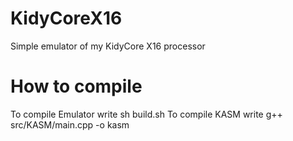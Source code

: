# KidyCoreX16
Simple emulator of my KidyCore X16 processor

# How to compile
To compile Emulator write 
sh build.sh
To compile KASM write
g++ src/KASM/main.cpp -o kasm

